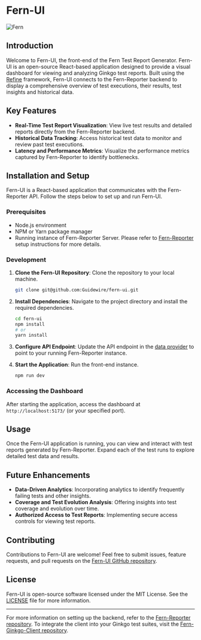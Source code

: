 # Fern-UI

![Fern](https://github.com/guidewire/fern-reporter/raw/main/docs/images/logo-no-background.png)

## Introduction
Welcome to Fern-UI, the front-end of the Fern Test Report Generator.
Fern-UI is an open-source React-based application
designed to provide a visual dashboard for viewing and analyzing Ginkgo test reports.
Built using the [Refine](https://github.com/refinedev/refine) framework,
Fern-UI connects to the Fern-Reporter backend to display a comprehensive overview of test executions,
their results, test insights and historical data.

## Key Features
- **Real-Time Test Report Visualization**: View live test results and detailed reports directly from the Fern-Reporter backend.
- **Historical Data Tracking**: Access historical test data to monitor and review past test executions.
- **Latency and Performance Metrics**: Visualize the performance metrics captured by Fern-Reporter to identify bottlenecks.

## Installation and Setup
Fern-UI is a React-based application that communicates with the Fern-Reporter API.
Follow the steps below to set up and run Fern-UI.

### Prerequisites
- Node.js environment
- NPM or Yarn package manager
- Running instance of Fern-Reporter Server. Please refer to [Fern-Reporter](https://github.com/Guidewire/fern-reporter/blob/main/README.md#setting-up-the-api-server) setup instructions for more details.

### Development
1. **Clone the Fern-UI Repository**: Clone the repository to your local machine.
    ```sh
    git clone git@github.com:Guidewire/fern-ui.git
    ```

2. **Install Dependencies**: Navigate to the project directory and install the required dependencies.
    ```sh
    cd fern-ui
    npm install
    # or
    yarn install
    ```

3. **Configure API Endpoint**: Update the API endpoint in the [data provider](https://github.com/Guidewire/fern-ui/blob/main/src/providers/data-provider.ts#L4) to point to your running Fern-Reporter instance.

4. **Start the Application**: Run the front-end instance.
    ```sh
    npm run dev
    ```

### Accessing the Dashboard
After starting the application, access the dashboard at `http://localhost:5173/` (or your specified port).

## Usage
Once the Fern-UI application is running, you can view and interact with test reports generated by Fern-Reporter.
Expand each of the test runs to explore detailed test data and results.

## Future Enhancements
- **Data-Driven Analytics**: Incorporating analytics to identify frequently failing tests and other insights.
- **Coverage and Test Evolution Analysis**: Offering insights into test coverage and evolution over time.
- **Authorized Access to Test Reports**: Implementing secure access controls for viewing test reports.

## Contributing
Contributions to Fern-UI are welcome! Feel free to submit issues, feature requests, and pull requests on the [Fern-UI GitHub repository](https://github.com/Guidewire/fern-ui).

## License
Fern-UI is open-source software licensed under the MIT License. See the [LICENSE](LICENSE) file for more information.

---

For more information on setting up the backend,
refer to the [Fern-Reporter repository](https://github.com/Guidewire/fern-reporter).
To integrate the client into your Ginkgo test suites,
visit the [Fern-Ginkgo-Client repository](https://github.com/Guidewire/fern-ginkgo-client).
